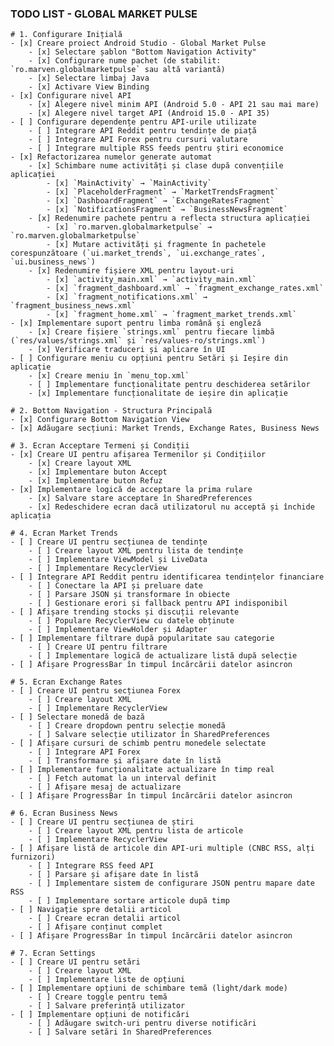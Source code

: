 ### TODO LIST - GLOBAL MARKET PULSE ###
    
    # 1. Configurare Inițială
    - [x] Creare proiect Android Studio - Global Market Pulse
        - [x] Selectare șablon "Bottom Navigation Activity"
        - [x] Configurare nume pachet (de stabilit: `ro.marven.globalmarketpulse` sau altă variantă)
        - [x] Selectare limbaj Java
        - [x] Activare View Binding
    - [x] Configurare nivel API
        - [x] Alegere nivel minim API (Android 5.0 - API 21 sau mai mare)
        - [x] Alegere nivel target API (Android 15.0 - API 35)
    - [ ] Configurare dependențe pentru API-urile utilizate
        - [ ] Integrare API Reddit pentru tendințe de piață
        - [ ] Integrare API Forex pentru cursuri valutare
        - [ ] Integrare multiple RSS feeds pentru știri economice
    - [x] Refactorizarea numelor generate automat
        - [x] Schimbare nume activități și clase după convențiile aplicației
            - [x] `MainActivity` → `MainActivity`
            - [x] `PlaceholderFragment` → `MarketTrendsFragment`
            - [x] `DashboardFragment` → `ExchangeRatesFragment`
            - [x] `NotificationsFragment` → `BusinessNewsFragment`
        - [x] Redenumire pachete pentru a reflecta structura aplicației
            - [x] `ro.marven.globalmarketpulse` → `ro.marven.globalmarketpulse`
            - [x] Mutare activități și fragmente în pachetele corespunzătoare (`ui.market_trends`, `ui.exchange_rates`, `ui.business_news`)
        - [x] Redenumire fișiere XML pentru layout-uri
            - [x] `activity_main.xml` → `activity_main.xml`
            - [x] `fragment_dashboard.xml` → `fragment_exchange_rates.xml`
            - [x] `fragment_notifications.xml` → `fragment_business_news.xml`
            - [x] `fragment_home.xml` → `fragment_market_trends.xml`
    - [x] Implementare suport pentru limba română și engleză
        - [x] Creare fișiere `strings.xml` pentru fiecare limbă (`res/values/strings.xml` și `res/values-ro/strings.xml`)
        - [x] Verificare traduceri și aplicare în UI
    - [ ] Configurare meniu cu opțiuni pentru Setări și Ieșire din aplicație
        - [x] Creare meniu în `menu_top.xml`
        - [ ] Implementare funcționalitate pentru deschiderea setărilor
        - [x] Implementare funcționalitate de ieșire din aplicație
    
    # 2. Bottom Navigation - Structura Principală
    - [x] Configurare Bottom Navigation View
    - [x] Adăugare secțiuni: Market Trends, Exchange Rates, Business News
    
    # 3. Ecran Acceptare Termeni și Condiții
    - [x] Creare UI pentru afișarea Termenilor și Condițiilor
        - [x] Creare layout XML
        - [x] Implementare buton Accept
        - [x] Implementare buton Refuz
    - [x] Implementare logică de acceptare la prima rulare
        - [x] Salvare stare acceptare în SharedPreferences
        - [x] Redeschidere ecran dacă utilizatorul nu acceptă și închide aplicația
    
    # 4. Ecran Market Trends
    - [ ] Creare UI pentru secțiunea de tendințe
        - [ ] Creare layout XML pentru lista de tendințe
        - [ ] Implementare ViewModel și LiveData
        - [ ] Implementare RecyclerView
    - [ ] Integrare API Reddit pentru identificarea tendințelor financiare
        - [ ] Conectare la API și preluare date
        - [ ] Parsare JSON și transformare în obiecte
        - [ ] Gestionare erori și fallback pentru API indisponibil
    - [ ] Afișare trending stocks și discuții relevante
        - [ ] Populare RecyclerView cu datele obținute
        - [ ] Implementare ViewHolder și Adapter
    - [ ] Implementare filtrare după popularitate sau categorie
        - [ ] Creare UI pentru filtrare
        - [ ] Implementare logică de actualizare listă după selecție
    - [ ] Afișare ProgressBar în timpul încărcării datelor asincron
    
    # 5. Ecran Exchange Rates
    - [ ] Creare UI pentru secțiunea Forex
        - [ ] Creare layout XML
        - [ ] Implementare RecyclerView
    - [ ] Selectare monedă de bază
        - [ ] Creare dropdown pentru selecție monedă
        - [ ] Salvare selecție utilizator în SharedPreferences
    - [ ] Afișare cursuri de schimb pentru monedele selectate
        - [ ] Integrare API Forex
        - [ ] Transformare și afișare date în listă
    - [ ] Implementare funcționalitate actualizare în timp real
        - [ ] Fetch automat la un interval definit
        - [ ] Afișare mesaj de actualizare
    - [ ] Afișare ProgressBar în timpul încărcării datelor asincron
    
    # 6. Ecran Business News
    - [ ] Creare UI pentru secțiunea de știri
        - [ ] Creare layout XML pentru lista de articole
        - [ ] Implementare RecyclerView
    - [ ] Afișare listă de articole din API-uri multiple (CNBC RSS, alți furnizori)
        - [ ] Integrare RSS feed API
        - [ ] Parsare și afișare date în listă
        - [ ] Implementare sistem de configurare JSON pentru mapare date RSS
        - [ ] Implementare sortare articole după timp
    - [ ] Navigație spre detalii articol
        - [ ] Creare ecran detalii articol
        - [ ] Afișare conținut complet
    - [ ] Afișare ProgressBar în timpul încărcării datelor asincron
    
    # 7. Ecran Settings
    - [ ] Creare UI pentru setări
        - [ ] Creare layout XML
        - [ ] Implementare liste de opțiuni
    - [ ] Implementare opțiuni de schimbare temă (light/dark mode)
        - [ ] Creare toggle pentru temă
        - [ ] Salvare preferință utilizator
    - [ ] Implementare opțiuni de notificări
        - [ ] Adăugare switch-uri pentru diverse notificări
        - [ ] Salvare setări în SharedPreferences